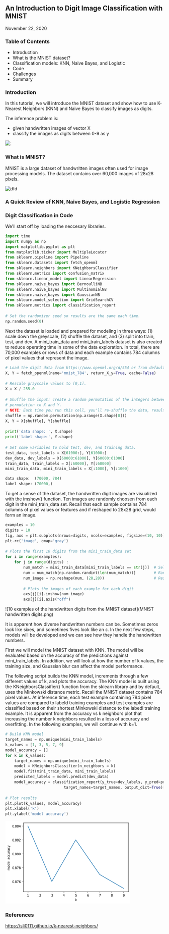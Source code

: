 ## An Introduction to Digit Image Classification with MNIST 
November 22, 2020

### Table of Contents

* Introduction
* What is the MNIST dataset?
* Classification models: KNN, Naive Bayes, and Logistic
* Code
* Challenges
* Summary

### Introduction

In this tutorial, we will introduce the MNIST dataset and show how to use K-Nearest Neighbors (KNN) and Naive Bayes to classify images as digits.

The inference problem is:

* given handwritten images of vector X
* classify the images as digits between 0-9 as y

<img src="https://render.githubusercontent.com/render/math?math=X = y(x))">

### What is MNIST? 

MNIST is a large dataset of handwritten images often used for image processing models.  The dataset contains over 60,000 images of 28x28 pixels.  

![dfd](https://en.wikipedia.org/wiki/MNIST_database#/media/File:MnistExamples.png)


### A Quick Review of KNN, Naive Bayes, and Logistic Regression




### Digit Classification in Code

We'll start off by loading the neccesary libraries.  

```python
import time
import numpy as np
import matplotlib.pyplot as plt
from matplotlib.ticker import MultipleLocator
from sklearn.pipeline import Pipeline
from sklearn.datasets import fetch_openml
from sklearn.neighbors import KNeighborsClassifier
from sklearn.metrics import confusion_matrix
from sklearn.linear_model import LinearRegression
from sklearn.naive_bayes import BernoulliNB
from sklearn.naive_bayes import MultinomialNB
from sklearn.naive_bayes import GaussianNB
from sklearn.model_selection import GridSearchCV
from sklearn.metrics import classification_report

# Set the randomizer seed so results are the same each time.
np.random.seed(0)
```

Next the dataset is loaded and prepared for modeling in three ways: (1) scale down the greyscale, (2) shuffle the dataset, and (3) split into train, test, and dev.
A mini_train_data and mini_train_labels dataset is also created to reduce operating time in some of the data exploration.  In total, there are 70,000 examples or rows of data and each example contains 784 columns of pixel values that represent the image.

```python
# Load the digit data from https://www.openml.org/d/554 or from default local location '~/scikit_learn_data/...'
X, Y = fetch_openml(name='mnist_784', return_X_y=True, cache=False)

# Rescale grayscale values to [0,1].
X = X / 255.0

# Shuffle the input: create a random permutation of the integers between 0 and the number of data points and apply this
# permutation to X and Y.
# NOTE: Each time you run this cell, you'll re-shuffle the data, resulting in a different ordering.
shuffle = np.random.permutation(np.arange(X.shape[0]))
X, Y = X[shuffle], Y[shuffle]

print('data shape: ', X.shape)
print('label shape:', Y.shape)

# Set some variables to hold test, dev, and training data.
test_data, test_labels = X[61000:], Y[61000:]
dev_data, dev_labels = X[60000:61000], Y[60000:61000]
train_data, train_labels = X[:60000], Y[:60000]
mini_train_data, mini_train_labels = X[:1000], Y[:1000]
```

```python
data shape:  (70000, 784)
label shape: (70000,)
```

To get a sense of the dataset, the handwritten digit images are visualized with the imshow() function.  Ten images are randomly choosen from each digit in the mini_train_data set.  Recall that each sample contains 784 columns of pixel values or features and if reshaped to 28x28 grid, would form an image.

```python
examples = 10
digits = 10
fig, axs = plt.subplots(nrows=digits, ncols=examples, figsize=(10, 10))
plt.rc('image', cmap='gray')

# Plots the first 10 digits from the mini_train_data set
for i in range(examples):
    for j in range(digits) :
        num_match = mini_train_data[mini_train_labels == str(j)]  # Select data for each digit
        num = num_match[np.random.randint(len(num_match))]        # Randomly select examples from the data
        num_image = np.reshape(num, (28,28))                      # Reshape 784 colums to 28x28
        
        # Plots the images of each example for each digit
        axs[j][i].imshow(num_image)
        axs[j][i].axis("off")
```

![10 examples of the handwritten digits from the MNIST dataset](MNIST handwritten digits.png)

It is apparent how diverse handwritten numbers can be.  Sometimes zeros look like sixes, and sometimes fives look like an $s$.  In the next few steps, models will be developed and we can see how they handle the handwritten numbers.

First we will model the MNIST dataset with KNN.  The model will be evaluated based on the accuracy of the predictions against mini_train_labels.  In addition, we will look at how the number of k values, the training size, and Gaussian blur can affect the model performance.

The following script builds the KNN model, increments through a few different values of k, and plots the accuracy.  The KNN model is built using the KNeighborsClassifier() function from the sklearn library and by default, uses the Minkowski distance metric.  Recall the MNIST dataset contains 784 pixel values.  At inference time, each test example containing 784 pixel values are compared to labeld training examples and test examples are classified based on their shortest Minkowski distance to the labedl training example.  It is apparent from the accuracy vs k neighbors plot that increasing the number k neighbors resulted in a loss of accuracy and overfitting.  In the following examples, we will continue with k=1.

```python
# Build KNN model
target_names = np.unique(mini_train_labels)
k_values = [1, 3, 5, 7, 9]
model_accuracy = []
for k in k_values:
    target_names = np.unique(mini_train_labels)
    model = KNeighborsClassifier(n_neighbors = k)
    model.fit(mini_train_data, mini_train_labels)
    predicted_labels = model.predict(dev_data)
    model_accuracy = classification_report(y_true=dev_labels, y_pred=predicted_labels,  # Get the accuracy for each k
                          target_names=target_names, output_dict=True)['accuracy']

# Plot results
plt.plot(k_values, model_accuracy)
plt.xlabel('k')
plt.ylabel('model accuracy')
```
![Model Accuracy vs K neighbors](knn_accuracy.png)



### References
https://sli0111.github.io/k-nearest-neighbors/


